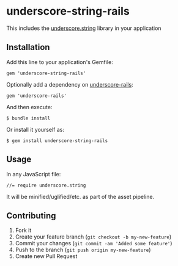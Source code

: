 # underscore-string-rails

This includes the [underscore.string](https://github.com/epeli/underscore.string) library in your application

## Installation

Add this line to your application's Gemfile:

    gem 'underscore-string-rails'

Optionally add a dependency on [underscore-rails](https://github.com/rweng/underscore-rails):

    gem 'underscore-rails'

And then execute:

    $ bundle install

Or install it yourself as:

    $ gem install underscore-string-rails

## Usage

In any JavaScript file:

`//= require underscore.string`

It will be minified/uglified/etc. as part of the asset pipeline.

## Contributing

1. Fork it
2. Create your feature branch (`git checkout -b my-new-feature`)
3. Commit your changes (`git commit -am 'Added some feature'`)
4. Push to the branch (`git push origin my-new-feature`)
5. Create new Pull Request
